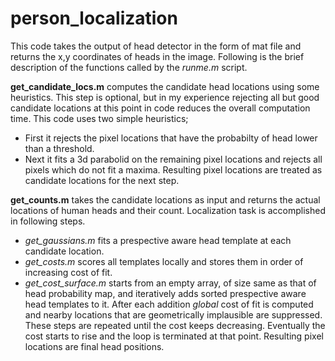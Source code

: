 # person_localization
This code takes the output of head detector in the form of mat file and returns the x,y coordinates of heads in the image. Following is the brief description of the functions called by the *runme.m* script.

**get_candidate_locs.m** computes the candidate head locations using some heuristics. This step is optional, but in my experience rejecting all but good candidate locations at this point in code reduces the overall computation time. This code uses two simple heuristics; 
* First it rejects the pixel locations that have the probabilty of head lower than a threshold.
* Next it fits a 3d parabolid on the remaining pixel locations and rejects all pixels which do not fit a maxima.
Resulting pixel locations are treated as candidate locations for the next step.

**get_counts.m** takes the candidate locations as input and returns the actual locations of human heads and their count. Localization task is accomplished in following steps.
* *get_gaussians.m* fits a prespective aware head template at each candidate location.
* *get_costs.m* scores all templates locally and stores them in order of increasing cost of fit.
* *get_cost_surface.m* starts from an empty array, of size same as that of head probability map, and iteratively adds sorted prespective aware head templates to it. After each addition *global* cost of fit is computed and nearby locations that are geometrically implausible are suppressed. These steps are repeated until the cost keeps decreasing. Eventually the cost starts to rise and the loop is terminated at that point. 
Resulting pixel locations are final head positions. 
